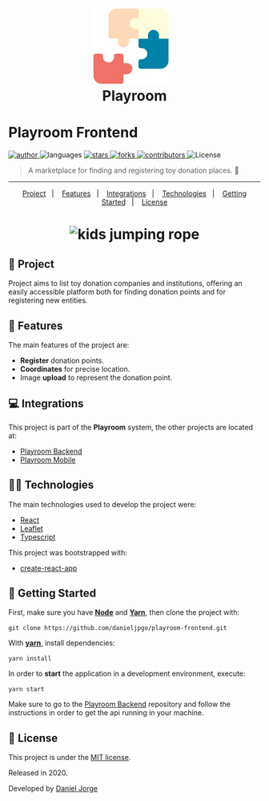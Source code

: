<h1 align="center">
   <img
      alt="Playroom"
      title="Playroom"
      src=".github/logo.svg"
      width="150px" />
   &nbsp;<div align="center">Playroom</div>
</h1>
 
<h1> Playroom Frontend </h1>

<p align="left">
   <a href="https://github.com/danieljpgo">
      <img
         alt="author"
         src="https://img.shields.io/badge/author-danieljpgo-0081A7?style=flat-square&labelColor=3f3d56"
      />
   </a>
   <img
      alt="languages"
      src="https://img.shields.io/github/languages/count/danieljpgo/playroom-frontend?color=0081A7&style=flat-square&labelColor=3f3d56"
   />
   <a href="https://github.com/danieljpgo/playroom-frontend/stargazers">
      <img
         alt="stars"
         src="https://img.shields.io/github/stars/danieljpgo/playroom-frontend?color=0081A7&style=flat-square&labelColor=3f3d56"/>
   </a>
   <a href="https://github.com/danieljpgo/playroom-frontend/network/members">
      <img
         alt="forks"
         src="https://img.shields.io/github/forks/danieljpgo/playroom-frontend?color=0081A7&style=flat-square&labelColor=3f3d56"/>
   </a>
   <a href="https://github.com/danieljpgo/playroom-frontend/graphs/contributors">
      <img
         alt="contributors"
         src="https://img.shields.io/github/contributors/danieljpgo/playroom-frontend?color=0081A7&style=flat-square&labelColor=3f3d56"/>
   </a>
  <img alt="License" src="https://img.shields.io/badge/license-MIT-0081A7?style=flat-square&labelColor=3f3d56">
</p>

> A marketplace for finding and registering toy donation places. :jigsaw:

----

<p align="center">
   <a href="#memo-project">Project</a>&nbsp;&nbsp;&nbsp;|&nbsp;&nbsp;&nbsp;
   <a href="#rocket-features">Features</a>&nbsp;&nbsp;&nbsp;|&nbsp;&nbsp;&nbsp;
   <a href="#computer-integrations">Integrations</a>&nbsp;&nbsp;&nbsp;|&nbsp;&nbsp;&nbsp;
   <a href="#man_technologist-technologies">Technologies</a>&nbsp;&nbsp;&nbsp;|&nbsp;&nbsp;&nbsp;
   <a href="#runner-getting-started">Getting Started</a>&nbsp;&nbsp;&nbsp;|&nbsp;&nbsp;&nbsp;
   <a href="#page_with_curl-license">License</a>
</p>

<h1 align="center">
   <img
      alt="kids jumping rope"
      title="Playroom"
      src=".github/web-final.gif"
      width="600px" />
</h1>

## :memo: Project
Project aims to list toy donation companies and institutions, offering an easily accessible platform both for finding donation points and for registering new entities. 

## :rocket: Features
The main features of the project are:
- **Register** donation points.
- **Coordinates** for precise location.
- Image **upload** to represent the donation point. 

## :computer: Integrations
This project is part of the **Playroom** system, the other projects are located at:
- [Playroom Backend](https://github.com/danieljpgo/playroom-backend)
- [Playroom Mobile](https://github.com/danieljpgo/playroom-mobile)

## :man_technologist: Technologies
The main technologies used to develop the project were:
- [React](https://reactjs.org/)
- [Leaflet](https://leafletjs.com/)
- [Typescript](https://www.typescriptlang.org/)

This project was bootstrapped with:
- [create-react-app](https://github.com/facebook/create-react-app)

## :runner: Getting Started
First, make sure you have **[Node](https://nodejs.org/en/)** and **[Yarn](https://yarnpkg.com/)**, then clone the project with:
```
git clone https://github.com/danieljpgo/playroom-frontend.git
```

With **[yarn](https://yarnpkg.com/)**, install dependencies:
```
yarn install
```
In order to **start** the application in a development environment, execute:
```
yarn start
```
Make sure to go to the [Playroom Backend](https://github.com/danieljpgo/playroom-backend) repository and follow the instructions in order to get the api running in your machine.

## :page_with_curl: License
This project is under the [MIT license](https://github.com/danieljpgo/playroom-frontend/master/blob/LICENSE).
<div>Released in 2020.</div>

Developed by [Daniel Jorge](https://github.com/danieljpgo)